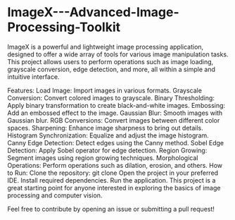 # ImageX---Advanced-Image-Processing-Toolkit
ImageX is a powerful and lightweight image processing application, designed to offer a wide array of tools for various image manipulation tasks. This project allows users to perform operations such as image loading, grayscale conversion, edge detection, and more, all within a simple and intuitive interface.

Features:
Load Image: Import images in various formats.
Grayscale Conversion: Convert colored images to grayscale.
Binary Thresholding: Apply binary transformation to create black-and-white images.
Embossing: Add an embossed effect to the image.
Gaussian Blur: Smooth images with Gaussian blur.
RGB Conversions: Convert images between different color spaces.
Sharpening: Enhance image sharpness to bring out details.
Histogram Synchronization: Equalize and adjust the image histogram.
Canny Edge Detection: Detect edges using the Canny method.
Sobel Edge Detection: Apply Sobel operator for edge detection.
Region Growing: Segment images using region growing techniques.
Morphological Operations: Perform operations such as dilation, erosion, and others.
How to Run:
Clone the repository: git clone <repo-link>
Open the project in your preferred IDE.
Install required dependencies.
Run the application.
This project is a great starting point for anyone interested in exploring the basics of image processing and computer vision.

Feel free to contribute by opening an issue or submitting a pull request!
